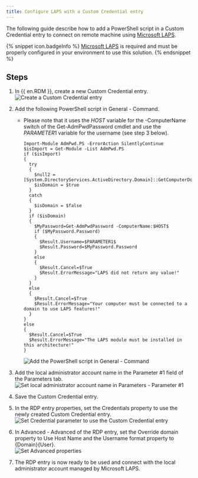 ```yaml
---
title: Configure LAPS with a Custom Credential entry
---
```

The following guide describe how to add a PowerShell script in a Custom Credential entry to connect on remote machine using [Microsoft LAPS](https://learn.microsoft.com/en-us/windows-server/identity/laps/laps-overview).

{% snippet icon.badgeInfo %}
[Microsoft LAPS](https://learn.microsoft.com/en-us/windows-server/identity/laps/laps-overview) is required and must be properly configured in your environment to use this solution.
{% endsnippet %}

## Steps

1. In {{ en.RDM }}, create a new Custom Credential entry.  
![Create a Custom Credential entry](https://webdevolutions.azureedge.net/docs/en/kb/KB8115.png)  
1. Add the following PowerShell script in General - Command.
   - Please note that it uses the $HOST$ variable for the -ComputerName switch of the Get-AdmPwdPassword cmdlet and use the $PARAMETER1$ variable for the username (see step 3 below).  
      ```
      Import-Module AdmPwd.PS -ErrorAction SilentlyContinue
      $isImport = Get-Module -List AdmPwd.PS
      if ($isImport)
      {
        try
        {
          $null2 = [System.DirectoryServices.ActiveDirectory.Domain]::GetComputerDomain()
          $isDomain = $true
        }
        catch
        {
          $isDomain = $false
        }
        if ($isDomain)
        {
          $MyPassword=Get-AdmPwdPassword -ComputerName:$HOST$
          if ($MyPassword.Password)
          {
            $Result.Username=$PARAMETER1$
            $Result.Password=$MyPassword.Password
          }
          else
          {
            $Result.Cancel=$True
            $Result.ErrorMessage="LAPS did not return any value!"
          }
        }
        else
        {
          $Result.Cancel=$True
          $Result.ErrorMessage="Your computer must be connected to a domain to use LAPS features!"
        }
      }
      else
      {
        $Result.Cancel=$True
        $Result.ErrorMessage="The LAPS module must be installed in this architecture!"
      }
      ```
      ![Add the PowerShell script in General - Command](https://webdevolutions.azureedge.net/docs/en/kb/KB8116.png)  

3. Add the local administrator account name in the Parameter #1 field of the Parameters tab.  
![Set local administrator account name in Parameters - Parameter #1](https://webdevolutions.azureedge.net/docs/en/kb/KB8117.png)  

1. Save the Custom Credential entry.

1. In the RDP entry properties, set the Credentials property to use the newly created Custom Credential entry.  
![Set Credential parameter to use the Custom Credential entry](https://webdevolutions.azureedge.net/docs/en/kb/KB8118.png)

1. In Advanced - Advanced of the RDP entry, set the Override domain property to Use Host Name and the Username format property to {Domain}\{User}.  
![Set Advanced properties](https://webdevolutions.azureedge.net/docs/en/kb/KB8119.png)
1. The RDP entry is now ready to be used and connect with the local administrator account managed by Microsoft LAPS.
